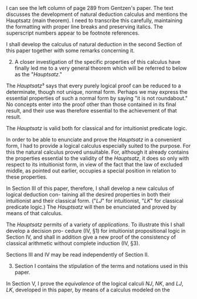 <thinking>
I can see the left column of page 289 from Gentzen's paper. The text discusses the development of natural deduction calculus and mentions the Hauptsatz (main theorem). I need to transcribe this carefully, maintaining the formatting with proper line breaks and preserving italics. The superscript numbers appear to be footnote references.
</thinking>

I shall develop the calculus of natural deduction
in the second Section of this paper together with
some remarks concerning it.

2. A closer investigation of the specific properties
of this calculus have finally led me to a very
general theorem which will be referred to below as
the "*Hauptsatz*."

The *Hauptsatz*³ says that every purely logical
proof can be reduced to a determinate, though not
unique, normal form. Perhaps we may express the
essential properties of such a normal form by
saying "it is not roundabout." No concepts enter
into the proof other than those contained in its
final result, and their use was therefore essential to
the achievement of that result.

The *Hauptsatz* is valid both for classical and for
intuitionist predicate logic.

In order to be able to enunciate and prove the
*Hauptsatz* in a convenient form, I had to provide a
logical calculus especially suited to the purpose. For
this the natural calculus proved unsuitable. For,
although it already contains the properties essential
to the validity of the *Hauptsatz*, it does so only with
respect to its intuitionist form, in view of the fact
that the law of excluded middle, as pointed out
earlier, occupies a special position in relation to
these properties.

In Section III of this paper, therefore, I shall
develop a new calculus of logical deduction con-
taining all the desired properties in both their
intuitionist and their classical form. ("*LJ*" for
intuitionist, "*LK*" for classical predicate logic.)
The *Hauptsatz* will then be enunciated and proved
by means of that calculus.

The *Hauptsatz* permits of a variety of *applications*.
To illustrate this I shall develop a decision pro-
cedure (IV, §1) for intuitionist propositional logic
in Section IV, and shall in addition give a new
proof of the consistency of classical arithmetic
without complete induction (IV, §3).

Sections III and IV may be read independently
of Section II.

3. Section I contains the stipulation of the terms
and notations used in this paper.

In Section V, I prove the *equivalence* of the logical
calculi *NJ*, *NK*, and *LJ*, *LK*, developed in this
paper, by means of a calculus modeled on the
